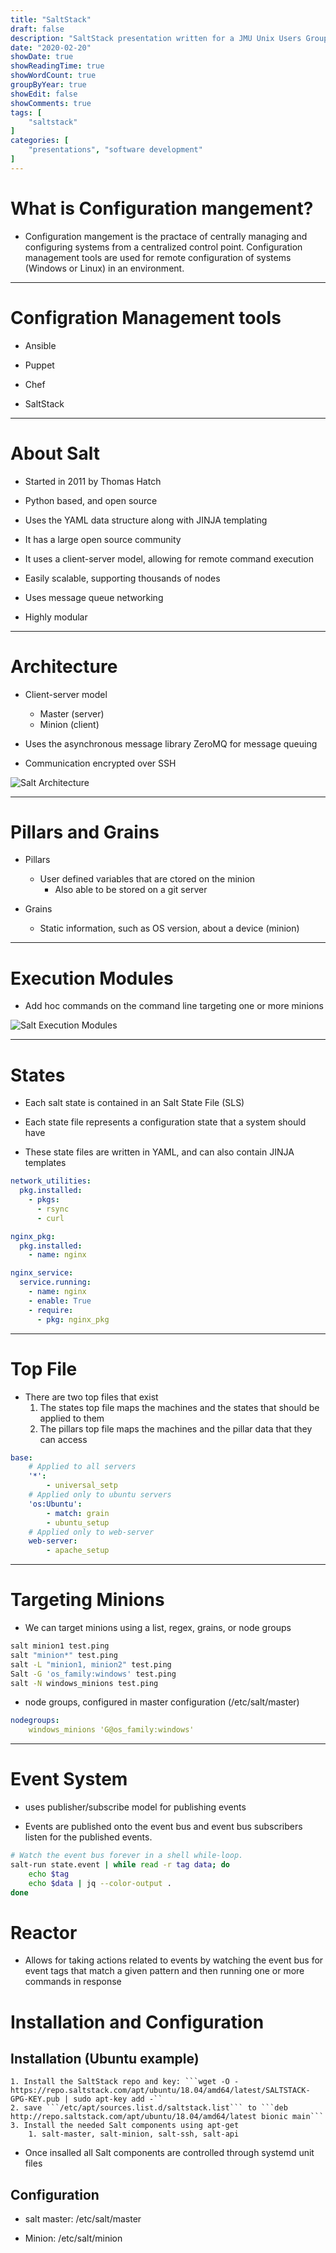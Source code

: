 ```yaml
---
title: "SaltStack"
draft: false
description: "SaltStack presentation written for a JMU Unix Users Group lightning talk"
date: "2020-02-20"
showDate: true
showReadingTime: true
showWordCount: true
groupByYear: true
showEdit: false
showComments: true
tags: [
    "saltstack"
]
categories: [
    "presentations", "software development"
]
---
```


# What is Configuration mangement?

* Configuration mangement is the practace of centrally managing and configuring systems from a centralized control point. Configuration management tools are used for remote configuration of systems (Windows or Linux) in an environment.

---

# Configration Management tools

* Ansible

* Puppet

* Chef

* SaltStack

---

# About Salt

* Started in 2011 by Thomas Hatch

* Python based, and open source

* Uses the YAML data structure along with JINJA templating

* It has a large open source community

* It uses a client-server model, allowing for remote command execution

* Easily scalable, supporting thousands of nodes

* Uses message queue networking

* Highly modular

---

# Architecture

* Client-server model
    * Master (server)
    * Minion (client)

* Uses the asynchronous message library ZeroMQ for message queuing

* Communication encrypted over SSH

![Salt Architecture](/img/saltstack/architecture.png)

---

# Pillars and Grains

* Pillars
    * User defined variables that are ctored on the minion
        * Also able to be stored on a git server

* Grains
    * Static information, such as OS version, about a device (minion)

---

# Execution Modules

* Add hoc commands on the command line targeting one or more minions

![Salt Execution Modules](/img/saltstack/executionModules.png)

---

# States

* Each salt state is contained in an Salt State File (SLS)

* Each state file represents a configuration state that a system should have

* These state files are written in YAML, and can also contain JINJA templates

```yaml
network_utilities:
  pkg.installed:
    - pkgs:
      - rsync
      - curl

nginx_pkg:
  pkg.installed:
    - name: nginx

nginx_service:
  service.running:
    - name: nginx
    - enable: True
    - require:
      - pkg: nginx_pkg
```

---

# Top File

* There are two top files that exist
    1. The states top file maps the machines and the states that should be applied to them
    2. The pillars top file maps the machines and the pillar data that they can access

```yaml
base:
    # Applied to all servers
    '*':
        - universal_setp
    # Applied only to ubuntu servers
    'os:Ubuntu':
        - match: grain
        - ubuntu_setup
    # Applied only to web-server
    web-server:
        - apache_setup
```

---

# Targeting Minions

* We can target minions using a list, regex, grains, or node groups

```bash
salt minion1 test.ping
salt "minion*" test.ping
salt -L "minion1, minion2" test.ping
Salt -G 'os_family:windows' test.ping
salt -N windows_minions test.ping
```

* node groups, configured in master configuration (/etc/salt/master)

```yaml
nodegroups:
    windows_minions 'G@os_family:windows'
```

---

# Event System

* uses publisher/subscribe model for publishing events

* Events are published onto the event bus and event bus subscribers listen for the published events.

```bash
# Watch the event bus forever in a shell while-loop.
salt-run state.event | while read -r tag data; do
    echo $tag
    echo $data | jq --color-output .
done
```

# Reactor

* Allows for taking actions related to events by watching the event bus for event tags that match a given pattern and then running one or more commands in response

# Installation and Configuration

## Installation (Ubuntu example)

    1. Install the SaltStack repo and key: ```wget -O - https://repo.saltstack.com/apt/ubuntu/18.04/amd64/latest/SALTSTACK-GPG-KEY.pub | sudo apt-key add -``
    2. save ```/etc/apt/sources.list.d/saltstack.list``` to ```deb http://repo.saltstack.com/apt/ubuntu/18.04/amd64/latest bionic main```
    3. Install the needed Salt components using apt-get
        1. salt-master, salt-minion, salt-ssh, salt-api

* Once insalled all Salt components are controlled through systemd unit files

## Configuration

* salt master: /etc/salt/master

* Minion: /etc/salt/minion



